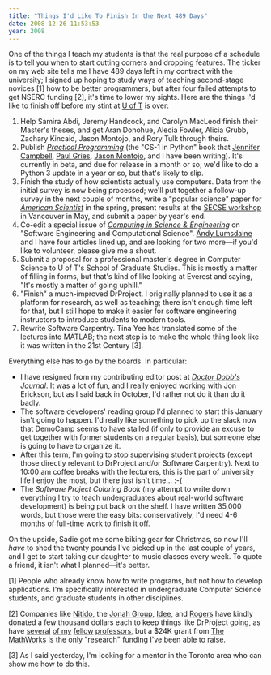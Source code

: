 ```yaml
---
title: "Things I'd Like To Finish In the Next 489 Days"
date: 2008-12-26 11:53:53
year: 2008
---
```

One of the things I teach my students is that the real purpose of a schedule is to tell you when to start cutting corners and dropping features. The ticker on my web site tells me I have 489 days left in my contract with the university; I signed up hoping to study ways of teaching second-stage novices [1] how to be better programmers, but after four failed attempts to get NSERC funding [2], it's time to lower my sights. Here are the things I'd like to finish off before my stint at <a href="http://www.cs.toronto.edu">U of T</a> is over:
<ol>
  <li>Help Samira Abdi, Jeremy Handcock, and Carolyn MacLeod finish their Master's theses, and get Aran Donohue, Alecia Fowler, Alicia Grubb, Zachary Kincaid, Jason Montojo, and Rory Tulk through theirs.</li>
  <li>Publish <a href="http://pragprog.com/titles/gwpy/practical-programming"><em>Practical Programming</em></a> (the "CS-1 in Python" book that <a href="http://www.cs.toronto.edu/~campbell">Jennifer Campbell</a>, <a href="http://www.cs.toronto.edu/~pgries">Paul Gries</a>, <a href="http://www.jaysnothere.com/blog/">Jason Montojo</a>, and I have been writing). It's currently in beta, and due for release in a month or so; we'd like to do a Python 3 update in a year or so, but that's likely to slip.</li>
  <li>Finish the study of how scientists actually use computers. Data from the initial survey is now being processed; we'll put together a follow-up survey in the next couple of months, write a "popular science" paper for <a href="http://www.amsci.org"><em>American Scientist</em></a> in the spring, present results at the <a href="http://www.cs.ua.edu/~SECSE09/">SECSE workshop</a> in Vancouver in May, and submit a paper by year's end.</li>
  <li>Co-edit a special issue of <a href="http://cise.aip.org/"><em>Computing in Science &amp; Engineering</em></a> on "Software Engineering and Computational Science". <a href="http://www.cs.indiana.edu/~lums">Andy Lumsdaine</a> and I have four articles lined up, and are looking for two more—if you'd like to volunteer, please give me a shout.</li>
  <li>Submit a proposal for a professional master's degree in Computer Science to U of T's School of Graduate Studies. This is mostly a matter of filling in forms, but that's kind of like looking at Everest and saying, "It's mostly a matter of going uphill."</li>
  <li>"Finish" a much-improved DrProject.  I originally planned to use it as a platform for research, as well as teaching; there isn't enough time left for that, but I still hope to make it easier for software engineering instructors to introduce students to modern tools.</li>
  <li>Rewrite Software Carpentry.  Tina Yee has translated some of the lectures into MATLAB; the next step is to make the whole thing look like it was written in the 21st Century [3].</li>
</ol>
Everything else has to go by the boards. In particular:
<ul>
  <li>I have resigned from my contributing editor post at <a href="http://www.ddj.com"><em>Doctor Dobb's Journal</em></a>. It was a lot of fun, and I really enjoyed working with Jon Erickson, but as I said back in October, I'd rather not do it than do it badly.</li>
  <li>The software developers' reading group I'd planned to start this January isn't going to happen. I'd really like something to pick up the slack now that DemoCamp seems to have stalled (if only to provide an excuse to get together with former students on a regular basis), but someone else is going to have to organize it.</li>
  <li>After this term, I'm going to stop supervising student projects (except those directly relevant to DrProject and/or Software Carpentry). Next to 10:00 am coffee breaks with the lecturers, this is the part of university life I enjoy the most, but there just isn't time... :-(</li>
  <li>The <em>Software Project Coloring Book</em> (my attempt to write down everything I try to teach undergraduates about real-world software development) is being put back on the shelf. I have written 35,000 words, but those were the easy bits: conservatively, I'd need 4-6 months of full-time work to finish it off.</li>
</ul>
On the upside, Sadie got me some biking gear for Christmas, so now I'll <em>have</em> to shed the twenty pounds I've picked up in the last couple of years, and I get to start taking our daughter to music classes every week. To quote a friend, it isn't what I planned—it's better.

[1] People who already know how to write programs, but not how to develop applications. I'm specifically interested in undergraduate Computer Science students, and graduate students in other disciplines.

[2] Companies like <a href="http://www.nitido.com">Nitido</a>, the <a href="http://www.jonahgroup.com">Jonah Group</a>, <a href="http://www.ideeinc.com">Idee</a>, and <a href="http://www.rogers.com">Rogers</a> have kindly donated a few thousand dollars each to keep things like DrProject going, as have  <a href="http://www.dgp.toronto.edu/~ravin/">several</a> <a href="http://www.cs.toronto.edu/~sme">of my</a> <a href="http://www3.fis.utoronto.ca/~yu/">fellow</a> <a href="http://www.cs.toronto.edu/~lilien/">professors</a>,  but a $24K grant from <a href="http://www.mathworks.com">The MathWorks</a> is the only "research" funding I've been able to raise.

[3] As I said yesterday, I'm looking for a mentor in the Toronto area who can show me how to do this.
